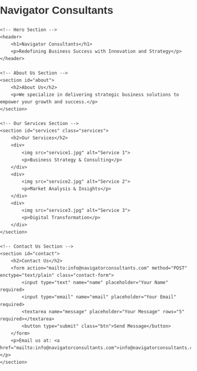 # Navigator Consultants
<!DOCTYPE html>
<html lang="en">

<head>
    <meta charset="UTF-8">
    <meta name="viewport" content="width=device-width, initial-scale=1.0">
    <title>Navigator Consultants – Redefining Success</title>
    <style>
        body {
            font-family: Arial, sans-serif;
            margin: 0;
            padding: 0;
            line-height: 1.6;
            color: #333;
        }
        header {
            background: url('hero.jpg') center/cover no-repeat;
            color: white;
            text-align: center;
            padding: 100px 20px;
        }
        section {
            padding: 40px 20px;
            text-align: center;
        }
        .services img {
            width: 300px;
            border-radius: 10px;
            margin: 20px;
        }
        .contact-form input, .contact-form textarea {
            width: 80%;
            padding: 10px;
            margin: 10px 0;
            border: 1px solid #ccc;
            border-radius: 5px;
        }
        .btn {
            display: inline-block;
            padding: 10px 20px;
            color: white;
            background: #007BFF;
            text-decoration: none;
            border-radius: 5px;
        }
    </style>
</head>

<body>

    <!-- Hero Section -->
    <header>
        <h1>Navigator Consultants</h1>
        <p>Redefining Business Success with Innovation and Strategy</p>
    </header>

    <!-- About Us Section -->
    <section id="about">
        <h2>About Us</h2>
        <p>We specialize in delivering strategic business solutions to empower your growth and success.</p>
    </section>

    <!-- Our Services Section -->
    <section id="services" class="services">
        <h2>Our Services</h2>
        <div>
            <img src="service1.jpg" alt="Service 1">
            <p>Business Strategy & Consulting</p>
        </div>
        <div>
            <img src="service2.jpg" alt="Service 2">
            <p>Market Analysis & Insights</p>
        </div>
        <div>
            <img src="service3.jpg" alt="Service 3">
            <p>Digital Transformation</p>
        </div>
    </section>

    <!-- Contact Us Section -->
    <section id="contact">
        <h2>Contact Us</h2>
        <form action="mailto:info@navigatorconsultants.com" method="POST" enctype="text/plain" class="contact-form">
            <input type="text" name="name" placeholder="Your Name" required>
            <input type="email" name="email" placeholder="Your Email" required>
            <textarea name="message" placeholder="Your Message" rows="5" required></textarea>
            <button type="submit" class="btn">Send Message</button>
        </form>
        <p>Email us at: <a href="mailto:info@navigatorconsultants.com">info@navigatorconsultants.com</a></p>
    </section>

</body>

</html>
